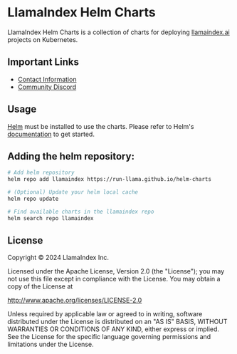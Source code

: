 # LlamaIndex Helm Charts

LlamaIndex Helm Charts is a collection of charts for deploying [llamaindex.ai](https://llamaindex.ai) projects on Kubernetes.

## Important Links

- [Contact Information](https://www.llamaindex.ai/contact)
- [Community Discord](https://discord.com/invite/eN6D2HQ4aX)

## Usage

[Helm](https://helm.sh) must be installed to use the charts. Please refer to Helm's [documentation](https://helm.sh/docs/) to get started.

## Adding the helm repository:

```sh
# Add helm repository
helm repo add llamaindex https://run-llama.github.io/helm-charts

# (Optional) Update your helm local cache
helm repo update

# Find available charts in the llamaindex repo
helm search repo llamaindex
```

## License

Copyright © 2024 LlamaIndex Inc.

Licensed under the Apache License, Version 2.0 (the "License"); you may not use this file except in compliance with the License. You may obtain a copy of the License at

http://www.apache.org/licenses/LICENSE-2.0

Unless required by applicable law or agreed to in writing, software distributed under the License is distributed on an "AS IS" BASIS, WITHOUT WARRANTIES OR CONDITIONS OF ANY KIND, either express or implied. See the License for the specific language governing permissions and limitations under the License.
